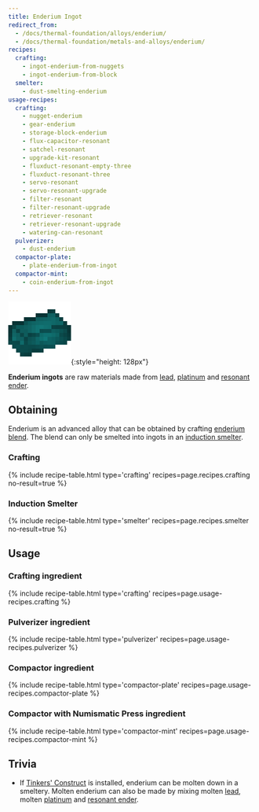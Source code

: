 ```yaml
---
title: Enderium Ingot
redirect_from:
  - /docs/thermal-foundation/alloys/enderium/
  - /docs/thermal-foundation/metals-and-alloys/enderium/
recipes:
  crafting:
    - ingot-enderium-from-nuggets
    - ingot-enderium-from-block
  smelter:
    - dust-smelting-enderium
usage-recipes:
  crafting:
    - nugget-enderium
    - gear-enderium
    - storage-block-enderium
    - flux-capacitor-resonant
    - satchel-resonant
    - upgrade-kit-resonant
    - fluxduct-resonant-empty-three
    - fluxduct-resonant-three
    - servo-resonant
    - servo-resonant-upgrade
    - filter-resonant
    - filter-resonant-upgrade
    - retriever-resonant
    - retriever-resonant-upgrade
    - watering-can-resonant
  pulverizer:
    - dust-enderium
  compactor-plate:
    - plate-enderium-from-ingot
  compactor-mint:
    - coin-enderium-from-ingot
---
```


![Enderium ingot](/assets/images/thermal-foundation/ingot-enderium.png){:style="height: 128px"}


**Enderium ingots** are raw materials made from
[lead](/docs/thermal-foundation/items/materials/ingots/lead-ingot/),
[platinum](/docs/thermal-foundation/items/materials/ingots/platinum-ingot/) and
[resonant ender](/docs/thermal-foundation/fluids/molten/resonant-ender/).


Obtaining
---------

Enderium is an advanced alloy that can be obtained by crafting [enderium
blend](/docs/thermal-foundation/items/materials/dusts/enderium-blend/). The
blend can only be smelted into ingots in an [induction
smelter](/docs/thermal-expansion/machines/induction-smelter/).

### Crafting
{% include recipe-table.html type='crafting' recipes=page.recipes.crafting no-result=true %}

### Induction Smelter
{% include recipe-table.html type='smelter' recipes=page.recipes.smelter no-result=true %}


Usage
-----

### Crafting ingredient
{% include recipe-table.html type='crafting' recipes=page.usage-recipes.crafting %}

### Pulverizer ingredient
{% include recipe-table.html type='pulverizer' recipes=page.usage-recipes.pulverizer %}

### Compactor ingredient
{% include recipe-table.html type='compactor-plate' recipes=page.usage-recipes.compactor-plate %}

### Compactor with Numismatic Press ingredient
{% include recipe-table.html type='compactor-mint' recipes=page.usage-recipes.compactor-mint %}


Trivia
------

* If [Tinkers'
  Construct](https://minecraft.curseforge.com/projects/tinkers-construct) is
  installed, enderium can be molten down in a smeltery. Molten enderium can also
  be made by mixing molten
  [lead](/docs/thermal-foundation/items/materials/ingots/lead-ingot/), molten
  [platinum](/docs/thermal-foundation/items/materials/ingots/platinum-ingot/)
  and [resonant ender](/docs/thermal-foundation/fluids/molten/resonant-ender/).
